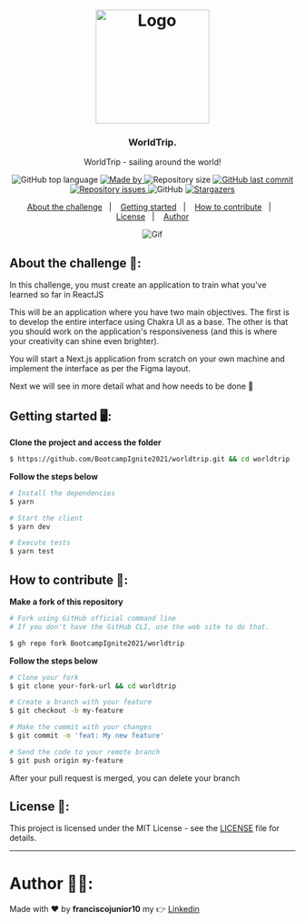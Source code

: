 <h1 align="center">
  <img alt="Logo" src="https://github.com/BootcampIgnite2021/worldtrip/assets/33940202/b8f980bb-32b9-46a0-b694-534619bb9498" width="200px">
</h1>

<h3 align="center">
  WorldTrip.
</h3>

<p align="center">WorldTrip - sailing around the world!</p>

<p align="center">
  <img alt="GitHub top language" src="https://img.shields.io/github/languages/top/BootcampIgnite2021/worldtrip?color=%5965E0">

  <a href="https://www.linkedin.com/in/franciscojunior10/" target="_blank" rel="noopener noreferrer">
    <img alt="Made by" src="https://img.shields.io/badge/made%20by-franciscojunior10-%5965E0">
  </a>

  <img alt="Repository size" src="https://img.shields.io/github/repo-size/BootcampIgnite2021/worldtrip?color=%5965E0">

  <a href="https://github.com/BootcampIgnite2021/worldtrip/commits/master">
    <img alt="GitHub last commit" src="https://img.shields.io/github/last-commit/BootcampIgnite2021/worldtrip?color=%5965E0">
  </a>

  <a href="https://github.com/BootcampIgnite2021/worldtrip/issues">
    <img alt="Repository issues" src="https://img.shields.io/github/issues/BootcampIgnite2021/worldtrip?color=%5965E0">
  </a>

  <img alt="GitHub" src="https://img.shields.io/github/license/BootcampIgnite2021/worldtrip?color=%5965E0">

   <a href="https://github.com/BootcampIgnite2021/worldtrip/stargazers">
    <img alt="Stargazers" src="https://img.shields.io/github/stars/BootcampIgnite2021/worldtrip?color=%5965E0">
  </a>
</p>

<p align="center">
  <a href="#about-the-challenge-open_file_folder">About the challenge</a>&nbsp;&nbsp;&nbsp;|&nbsp;&nbsp;&nbsp;
  <a href="#getting-started-desktop_computer">Getting started</a>&nbsp;&nbsp;&nbsp;|&nbsp;&nbsp;&nbsp;
  <a href="#how-to-contribute-thinking">How to contribute</a>&nbsp;&nbsp;&nbsp;|&nbsp;&nbsp;&nbsp;
  <a href="#license-memo">License</a>&nbsp;&nbsp;&nbsp;|&nbsp;&nbsp;&nbsp;
  <a href="#author-man_technologist">Author</a>
</p>


<p align="center">
  <img alt="Gif" src="https://github.com/BootcampIgnite2021/worldtrip/assets/33940202/f8cce339-6e08-4cbe-b54a-6ee4d2c08353" />
</p>

## About the challenge :open_file_folder::

In this challenge, you must create an application to train what you've learned so far in ReactJS

This will be an application where you have two main objectives. The first is to develop the entire interface using Chakra UI as a base. The other is that you should work on the application's responsiveness (and this is where your creativity can shine even brighter).

You will start a Next.js application from scratch on your own machine and implement the interface as per the Figma layout.

Next we will see in more detail what and how needs to be done 🚀

## Getting started :desktop_computer::
**Clone the project and access the folder**

```bash
$ https://github.com/BootcampIgnite2021/worldtrip.git && cd worldtrip
```

**Follow the steps below**

```bash
# Install the dependencies
$ yarn

# Start the client
$ yarn dev

# Execute tests
$ yarn test
```

## How to contribute :thinking::

**Make a fork of this repository**

```bash
# Fork using GitHub official command line
# If you don't have the GitHub CLI, use the web site to do that.

$ gh repo fork BootcampIgnite2021/worldtrip
```

**Follow the steps below**

```bash
# Clone your fork
$ git clone your-fork-url && cd worldtrip

# Create a branch with your feature
$ git checkout -b my-feature

# Make the commit with your changes
$ git commit -m 'feat: My new feature'

# Send the code to your remote branch
$ git push origin my-feature
```

After your pull request is merged, you can delete your branch

## License :memo::

This project is licensed under the MIT License - see the [LICENSE](LICENSE) file for details.

---

# Author :man_technologist::

Made with :heart: by **franciscojunior10** my :point_right: [Linkedin](https://www.linkedin.com/in/franciscojunior10/)
